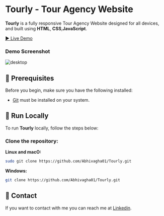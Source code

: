 # Tourly  - Tour Agency Website

**Tourly** is a fully responsive Tour Agency Website  designed for all devices, and built using **HTML**, **CSS**,**JavaScript**.

[▶️ Live Demo](https://tourly-ten.netlify.app)

### Demo Screenshot
![desktop](https://github.com/user-attachments/assets/52f9db6b-1f04-4fdb-9a08-0c7bb8186d08)


## 🔗 Prerequisites
Before you begin, make sure you have the following installed:

- [Git](https://git-scm.com/downloads) must be installed on your system.

## 🚀 Run Locally

To run **Tourly** locally, follow the steps below:

### Clone the repository:

**Linux and macO:**
```bash
sudo git clone https://github.com/Abhivagha01/Tourly.git
```

**Windows:**
```bash
git clone https://github.com/Abhivagha01/Tourly.git
```

## 🔗 Contact
If you want to contact with me you can reach me at [Linkedin](https://www.linkedin.com/in/abhishek-vaghasiya-b56469254).